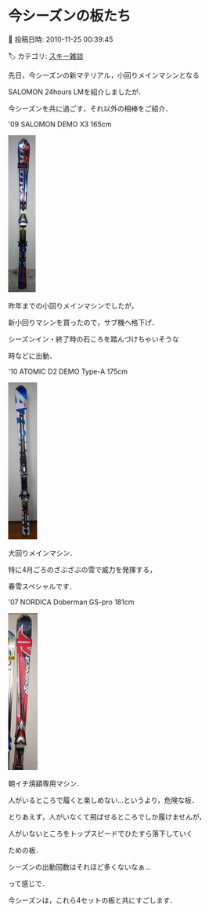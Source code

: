 # 今シーズンの板たち

📅 投稿日時: 2010-11-25 00:39:45

🏷️ カテゴリ: [スキー雑談](c1f9d2cb7478308da16419928ea3945e9.md)

先日，今シーズンの新マテリアル，小回りメインマシンとなる


SALOMON 24hours LMを紹介しましたが．





今シーズンを共に過ごす，それ以外の相棒をご紹介．





'09 SALOMON DEMO X3 165cm




![dfacec6f40a7c9a8230cbaf83843a53b.jpg](images/dfacec6f40a7c9a8230cbaf83843a53b.jpg)




昨年までの小回りメインマシンでしたが，


新小回りマシンを買ったので，サブ機へ格下げ．


シーズンイン・終了時の石ころを踏んづけちゃいそうな


時などに出動．





'10 ATOMIC D2 DEMO Type-A 175cm




![b64a3da4ec00c5931dd610bfdb2a0d59.jpg](images/b64a3da4ec00c5931dd610bfdb2a0d59.jpg)




大回りメインマシン．


特に4月ごろのざぶざぶの雪で威力を発揮する，


春雪スペシャルです．





'07 NORDICA Doberman GS-pro 181cm




![2ddc6991ae2c7ac2b8e418c640cd9349.jpg](images/2ddc6991ae2c7ac2b8e418c640cd9349.jpg)




朝イチ焼額専用マシン．


人がいるところで履くと楽しめない…というより，危険な板．


とりあえず，人がいなくて飛ばせるところでしか履けませんが，


人がいないところをトップスピードでひたすら落下していく


ための板．


シーズンの出動回数はそれほど多くないなぁ…





って感じで．





今シーズンは，これら4セットの板と共にすごします．
